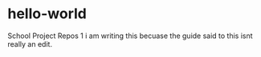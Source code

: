 # hello-world
School Project Repos 1
i am writing this becuase the guide said to this isnt really an edit.
